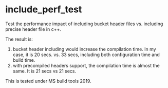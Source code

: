 # include_perf_test

Test the performance impact of including bucket header files vs. including precise header file in c++.

The result is:

1. bucket header including would increase the compilation time. In my case, it is 20 secs. vs. 33 secs, including both configuration time and build time.
2. with precompiled headers support, the compilation time is almost the same. It is 21 secs vs 21 secs.

This is tested under MS build tools 2019.

